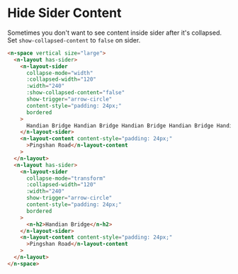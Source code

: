 # Hide Sider Content

Sometimes you don't want to see content inside sider after it's collapsed. Set `show-collapsed-content` to `false` on sider.

```html
<n-space vertical size="large">
  <n-layout has-sider>
    <n-layout-sider
      collapse-mode="width"
      :collapsed-width="120"
      :width="240"
      :show-collapsed-content="false"
      show-trigger="arrow-circle"
      content-style="padding: 24px;"
      bordered
    >
      Handian Bridge Handian Bridge Handian Bridge Handian Bridge Handian Bridge
    </n-layout-sider>
    <n-layout-content content-style="padding: 24px;"
      >Pingshan Road</n-layout-content
    >
  </n-layout>
  <n-layout has-sider>
    <n-layout-sider
      collapse-mode="transform"
      :collapsed-width="120"
      :width="240"
      show-trigger="arrow-circle"
      content-style="padding: 24px;"
      bordered
    >
      <n-h2>Handian Bridge</n-h2>
    </n-layout-sider>
    <n-layout-content content-style="padding: 24px;"
      >Pingshan Road</n-layout-content
    >
  </n-layout>
</n-space>
```
